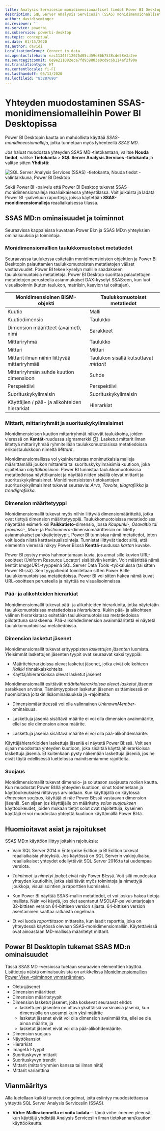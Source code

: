 ```yaml
---
title: Analysis Servicesin monidimensionaaliset tiedot Power BI Desktopissa
description: SQL Server Analysis Servicesin (SSAS) monidimensionaaliset tiedot Power BI Desktopissa
author: davidiseminger
ms.reviewer: ''
ms.service: powerbi
ms.subservice: powerbi-desktop
ms.topic: conceptual
ms.date: 01/15/2020
ms.author: davidi
LocalizationGroup: Connect to data
ms.openlocfilehash: eac1134ff12025d05cd59e86b7538cde58e3a2ee
ms.sourcegitcommit: 0e9e211082eca7fd939803e0cd9c6b114af2f90a
ms.translationtype: HT
ms.contentlocale: fi-FI
ms.lasthandoff: 05/13/2020
ms.locfileid: "83287690"
---
```

# <a name="connect-to-ssas-multidimensional-models-in-power-bi-desktop"></a>Yhteyden muodostaminen SSAS-monidimensiomalleihin Power BI Desktopissa

Power BI Desktopin kautta on mahdollista käyttää *SSAS-monidimensiomalleja*, jotka tunnetaan myös lyhenteellä *SSAS MD*.

Jos haluat muodostaa yhteyden SSAS MD ‑tietokantaan, valitse **Nouda tiedot**, valitse **Tietokanta** > **SQL Server Analysis Services -tietokanta** ja valitse sitten **Yhdistä**:

![SQL Server Analysis Services (SSAS) -tietokanta, Nouda tiedot -valintaikkuna, Power BI Desktop](media/desktop-ssas-multidimensional/ssas-multidimensional-2.png)

Sekä Power BI -palvelu että Power BI Desktop tukevat SSAS-monidimensiomalleja reaaliaikaisessa yhteystilassa. Voit julkaista ja ladata Power BI -palveluun raportteja, joissa käytetään **SSAS-monidimensiomalleja** reaaliaikaisessa tilassa.

## <a name="capabilities-and-features-of-ssas-md"></a>SSAS MD:n ominaisuudet ja toiminnot

Seuraavissa kappaleissa kuvataan Power BI:n ja SSAS MD:n yhteyksien ominaisuuksia ja toimintoja.

### <a name="tabular-metadata-of-multidimensional-models"></a>Monidimensiomallien taulukkomuotoiset metatiedot

Seuraavassa taulukossa esitetään monidimensioisten objektien ja Power BI Desktopin palauttamien taulukkomuotoisten metatietojen väliset vastaavuudet. Power BI tekee kyselyn mallille saadakseen taulukkomuotoisia metatietoja. Power BI Desktop suorittaa palautettujen metatietojen perusteella asianmukaiset DAX-kyselyt SSAS:een, kun luot visualisoinnin (kuten taulukon, matriisin, kaavion tai osittajan).

| Monidimensioinen BISM-objekti | Taulukkomuotoiset metatiedot |
| --- | --- |
| Kuutio |Malli |
| Kuutiodimensio |Taulukko |
| Dimension määritteet (avaimet), nimi |Sarakkeet |
| Mittariryhmä |Taulukko |
| Mittari |Mittari |
| Mittarit ilman niihin liittyvää mittariryhmää |Taulukon sisällä kutsuttavat *mittarit* |
| Mittariryhmän suhde kuution dimensioon |Suhde |
| Perspektiivi |Perspektiivi |
| Suorituskykyilmaisin |Suorituskykyilmaisin |
| Käyttäjien / pää- ja alikohteiden hierarkiat |Hierarkiat |

### <a name="measures-measure-groups-and-kpis"></a>Mittarit, mittariryhmät ja suorituskykyilmaisimet

Monidimensioisen kuution mittariryhmät näkyvät taulukkoina, joiden vieressä on **Kentät**-ruudussa sigmamerkki (∑). Lasketut mittarit ilman liitettyä mittariryhmää ryhmitellään taulukkomuotoisissa metatiedoissa erikoistaulukkoon nimeltä *Mittarit*.

Monidimensiomallissa voi yksinkertaistaa monimutkaisia malleja määrittämällä joukon mittareita tai suorituskykyilmaisimia kuutioon, joka sijoitetaan *näyttökansioon*. Power BI tunnistaa taulukkomuotoisissa metatiedoissa näyttökansiot ja näyttää niiden sisällä olevat mittarit ja suorituskykyilmaisimet. Monidimensioisten tietokantojen suorituskykyilmaisimet tukevat seuraavia: *Arvo*, *Tavoite*, *tilagrafiikka* ja *trendigrafiikka*.

### <a name="dimension-attribute-type"></a>Dimension määritetyyppi

Monidimensiomallit tukevat myös niihin liittyviä dimensiomääritteitä, jotka ovat tiettyä dimension määritetyyppiä. Taulukkomuotoisissa metatiedoissa näytetään esimerkiksi **Paikkatieto**-dimensio, jossa *Kaupunki*-, *Osavaltio tai provinssi*-, *Maa*- ja *Postinumero*-dimensiomääritteisiin on liitetty asianmukaiset paikkatietotyypit. Power BI tunnistaa nämä metatiedot, joten voit luoda niistä karttavisualisointeja. Tunnistat liittyvät tiedot siitä, että elementin vieressä näkyy Power BI:ssä **Kenttä**-ruudussa *kartan* kuvake.

Power BI pystyy myös hahmontamaan kuvia, jos annat sille kuvien URL-osoitteet (Uniform Resource Locator) sisältävän kentän. Voit määrittää nämä kentät *ImageURL*-tyyppeinä SQL Server Data Tools -työkaluissa (tai sitten Power BI:ssä). Sen tyyppitiedot toimitetaan sitten Power BI:lle taulukkomuotoisissa metatiedoissa. Power BI voi sitten hakea nämä kuvat URL-osoitteen perusteella ja näyttää ne visualisoinneissa.

### <a name="parent-child-hierarchies"></a>Pää- ja alikohteiden hierarkiat

Monidimensiomallit tukevat pää- ja alikohteiden hierarkioita, jotka näytetään taulukkomuotoisissa metatiedoissa *hierarkiana*. Kukin pää- ja alikohteen välinen hierarkiataso esitetään taulukkomuotoisissa metatiedoissa piilotettuna sarakkeena. Pää-alikohdedimension avainmääritettä ei näytetä taulukkomuotoisissa metatiedoissa.

### <a name="dimension-calculated-members"></a>Dimension lasketut jäsenet

Monidimensiomallit tukevat erityyppisten *laskettujen jäsenten* luomista. Yleisimmät laskettujen jäsenten tyypit ovat seuraavat kaksi tyyppiä:

* Määritehierarkioissa olevat lasketut jäsenet, jotka eivät ole kohteen *Kaikki* rinnakkaiskohteita
* Käyttäjähierarkioissa olevat lasketut jäsenet

Monidimensiomallit esittävät *määritehierarkioissa olevat lasketut jäsenet* sarakkeen arvoina. Tämäntyyppisen lasketun jäsenen esittämisessä on huomioitava joitakin lisäominaisuuksia ja -rajoitteita:

* Dimensiomääritteessä voi olla valinnainen *UnknownMember*-ominaisuus.

* Laskettuja jäseniä sisältävä määrite ei voi olla dimension avainmäärite, ellei se ole dimension ainoa määrite.

* Laskettuja jäseniä sisältävä määrite ei voi olla pää-alikohdemäärite.

Käyttäjähierarkioiden laskettuja jäseniä ei näytetä Power BI:ssä. Voit sen sijaan muodostaa yhteyden kuutioon, joka sisältää käyttäjähierarkioissa laskettuja jäseniä. Et kuitenkaan pysty näkemään laskettuja jäseniä, jos ne eivät täytä edellisessä luettelossa mainitsemiamme rajoitteita.

### <a name="security"></a>Suojaus

Monidimensiomallit tukevat dimensio- ja solutason suojausta *roolien* kautta. Kun muodostat Power BI:llä yhteyden kuutioon, sinut todennetaan ja käyttöoikeuksiesi riittävyys arvioidaan. Kun käyttäjällä on käytössä *dimension suojaus*, käyttäjä ei näe Power BI:ssä vastaavan dimension jäseniä. Sen sijaan jos käyttäjälle on määritetty *solun suojauksen* käyttöoikeudet, joiden mukaan tietyt solut ovat rajoitettuja, kyseinen käyttäjä ei voi muodostaa yhteyttä kuutioon käyttämällä Power BI:tä.

## <a name="considerations-and-limitations"></a>Huomioitavat asiat ja rajoitukset

SSAS MD:n käyttöön liittyy joitakin rajoituksia:

* Vain SQL Server 2014:n Enterprise Edition ja BI Edition tukevat reaaliaikaisia yhteyksiä. Jos käytössä on SQL Serverin vakiojulkaisu, reaaliaikaiset yhteydet edellyttävät SQL Server 2016:ta tai uudempaa versiota.

* *Toiminnot* ja *nimetyt joukot* eivät näy Power BI:ssä. Voit silti muodostaa yhteyden kuutioihin, jotka sisältävät myös toimintoja ja nimettyjä joukkoja, visualisointien ja raporttien luomiseksi.

* Kun Power BI näyttää SSAS-mallin metatiedot, et voi joskus hakea tietoja mallista. Näin voi käydä, jos olet asentanut MSOLAP-palveluntarjoajan 32-bittisen version 64-bittisen version sijasta. 64-bittisen version asentaminen saattaa ratkaista ongelman.

* Et voi luoda *raporttitason* mittareita, kun laadit raporttia, joka on yhteydessä käytössä olevaan SSAS-monidimensiomalliin. Käytettävissä ovat ainoastaan MD-mallissa määritetyt mittarit.

## <a name="supported-features-of-ssas-md-in-power-bi-desktop"></a>Power BI Desktopin tukemat SSAS MD:n ominaisuudet

Tässä SSAS MD -versiossa tuetaan seuraavien elementtien käyttöä. Lisätietoja näistä ominaisuuksista on artikkelissa [Monidimensiomallien Power View -toiminnon ymmärtäminen](/sql/analysis-services/multidimensional-models/understanding-power-view-for-multidimensional-models?view=sql-server-2014).

* Oletusjäsenet
* Dimension määritteet
* Dimension määritetyypit
* Dimension lasketut jäsenet, joita koskevat seuraavat ehdot:
  * laskettujen jäsenten on oltava yksittäisiä varsinaisia jäseniä, kun dimensiolla on useampi kuin yksi määrite
  * lasketut jäsenet eivät voi olla dimension avainmäärite, ellei se ole ainoa määrite, ja
  * lasketut jäsenet eivät voi olla pää-alikohdemäärite.
* Dimension suojaus
* Näyttökansiot
* Hierarkiat
* ImageUrl-tyypit
* Suorituskyvyn mittarit
* Suorituskyvyn trendit
* Mittarit (mittariryhmien kanssa tai ilman niitä)
* Mittarit varianttina

## <a name="troubleshooting"></a>Vianmääritys

Alla luetellaan kaikki tunnetut ongelmat, joita esiintyy muodostettaessa yhteyttä SQL Server Analysis Servicesiin (SSAS).

* **Virhe: Mallirakennetta ei voitu ladata** – Tämä virhe ilmenee yleensä, kun käyttäjä yhdistää Analysis Servicesiin ilman tietokannan/kuution käyttöoikeutta.
